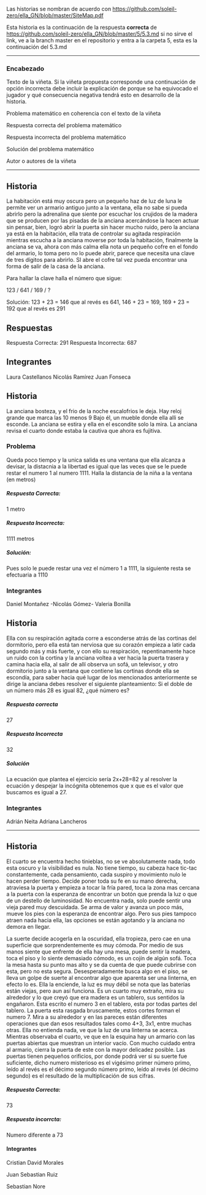 Las historias se nombran de acuerdo con https://github.com/soleil-zero/ella_GN/blob/master/SiteMap.pdf

Esta historia es la continuación de la respuesta **correcta** de https://github.com/soleil-zero/ella_GN/blob/master/5/5.3.md 
si no sirve el link, ve a la branch master en el repositorio y entra a la carpeta 5, esta es la continuación del 5.3.md

**********************************************************************
### Encabezado

Texto de la viñeta. Si la viñeta propuesta corresponde una continuación de opción incorrecta debe incluir la explicación de porque se ha equivocado el jugador y qué consecuencia negativa tendrá esto en desarrollo de la historia.

Problema matemático en coherencia con el texto de la viñeta

Respuesta correcta del problema matemático

Respuesta incorrecta del problema matemático

Solución del problema matemático

Autor o autores de la viñeta
**********************************************************************
## Historia
La habitación está muy oscura pero un pequeño haz de luz de luna le permite ver un armario antiguo junto a la ventana, ella no sabe si pueda abrirlo pero la adrenalina que siente por escuchar los crujidos de la madera que se producen por las pisadas de la anciana acercándose la hacen actuar sin pensar, bien, logró abrir la puerta sin hacer mucho ruido, pero la anciana ya está en la habitación, ella trata de controlar su agitada respiración mientras escucha a la anciana moverse por toda la habitación, finalmente la anciana se va, ahora con más calma ella nota un pequeño cofre en el fondo del armario, lo toma pero no lo puede abrir, parece que necesita una clave de tres dígitos para abrirlo. SI abre el cofre tal vez pueda encontrar una forma de salir de la casa de la anciana.

Para hallar la clave halla el número que sigue:

123 / 641 / 169 / ?

Solución: 123 + 23 = 146 que al revés es 641, 146 + 23 = 169, 169 + 23 = 192 que al revés es 291

## Respuestas
Respuesta Correcta: 291
Respuesta Incorrecta: 687

## Integrantes
Laura Castellanos
Nicolás Ramírez
Juan Fonseca


## Historia

La anciana bosteza, y el frio de la noche
escalofrios le deja.
Hay reloj grande que marca las 10 menos 9 
Bajo él, un mueble
donde ella alli se esconde.
La anciana se estira 
y ella en el escondite
solo la mira.
La anciana revisa 
el cuarto donde estaba
la cautiva que ahora es fujitiva.

### Problema
 Queda poco tiempo  y la unica salida es una ventana que ella alcanza a devisar, la distacnia a la libertad es igual que las veces que se le puede restar el numero 1 al numero 1111.
 Halla la distancia de la niña a la ventana (en metros)
 
 ##### Respuesta Correcta: 
  1 metro

 ##### Respuesta Incorrecta:
  1111 metros 
  
 ##### Solución: 
  Pues solo le puede restar una vez el número 1 a 1111, la siguiente resta se efectuaria a 1110
  
  ### Integrantes
  Daniel Montañez -Nicolás Gómez- Valeria Bonilla
 

## Historia
Ella con su respiración agitada corre a esconderse atrás de las cortinas del dormitorio, pero ella está tan nerviosa que su corazón empieza a latir cada segundo más y más fuerte, y con ello su respiración, repentinamente hace un ruido con la cortina y la anciana voltea a ver hacia la puerta trasera y camina hacia ella, al salir de allí observa un sofá, un televisor, y otro dormitorio junto a la ventana que contiene las cortinas donde ella se escondía, para saber hacia qué lugar de los mencionados anteriormente se dirige la anciana debes resolver el siguiente planteamiento:
Si el doble de un número más 28 es igual 82, ¿qué número es?
##### Respuesta correcta
27
##### Respuesta Incorrecta 
32
##### Solución
La ecuación que plantea el ejercicio sería 2x+28=82 y al resolver la ecuación y despejar la incógnita obtenemos que x que es el valor que buscamos es igual a 27.
### Integrantes 
Adrián Neita
Adriana Lancheros 

**********************************************************************

## Historia

El cuarto se encuentra hecho tinieblas, no se ve absolutamente nada, todo esta oscuro y la visibilidad es nula. No tiene tiempo, su cabeza hace tic-tac constantemente, cada pensamiento, cada suspiro y movimiento nulo le hacen perder tiempo. Decide poner toda su fe en su mano derecha, atraviesa la puerta y empieza a tocar la fría pared, toca la zona mas cercana a la puerta con la esperanza de encontrar un botón que prenda la luz o que de un destello de luminosidad. No encuentra nada, solo puede sentir una vieja pared muy descuidada. Se arma de valor y avanza un poco más, mueve los pies con la esperanza de encontrar algo. Pero sus pies tampoco atraen nada hacia ella, las opciones se están agotando y la anciana no demora en llegar.

La suerte decide acogerla en la oscuridad, ella tropieza, pero cae en una superficie que sorprendentemente es muy cómoda. Por medio de sus manos siente que enfrente de ella hay una mesa, puede sentir la madera, toca el piso y lo siente demasiado cómodo, es un cojín de algún sofá. Toca la mesa hasta su punto mas alto y se da cuenta de que puede cubrirse con esta, pero no esta segura. Desesperadamente busca algo en el piso, se lleva un golpe de suerte al encontrar algo que aparenta ser una linterna, en efecto lo es. Ella la enciende, la luz es muy débil se nota que las baterías están viejas, pero aun así funciona. Es un cuarto muy extraño, mira su alrededor y lo que creyó que era madera es un tablero, sus sentidos la engañaron. Esta escrito el numero 3 en el tablero, esta por todas partes del tablero. La puerta esta rasgada bruscamente, estos cortes forman el numero 7. Mira a su alrededor y en las pareces están diferentes operaciones que dan esos resultados tales como 4+3, 3x1, entre muchas otras. Ella no entienda nada, ve que la luz de una linterna se acerca. Mientras observaba el cuarto, ve que en la esquina hay un armario con las puertas abiertas que muestran un interior vacío. Con mucho cuidado entra al armario, cierra la puerta de este con la mayor delicadez posible. Las puertas tienen pequeños orificios, por donde podrá ver si su suerte fue suficiente, dicho numero misterioso es el vigésimo primer número primo, leído al revés es el décimo segundo número primo, leído al revés (el décimo segundo) es el resultado de la multiplicación de sus cifras.

 ##### Respuesta Correcta: 
 73
 
  ##### Respuesta incorrcta:
  Numero diferente a 73

#### Integrantes

Cristian David Morales

Juan Sebastian Ruiz

Sebastian Nore
